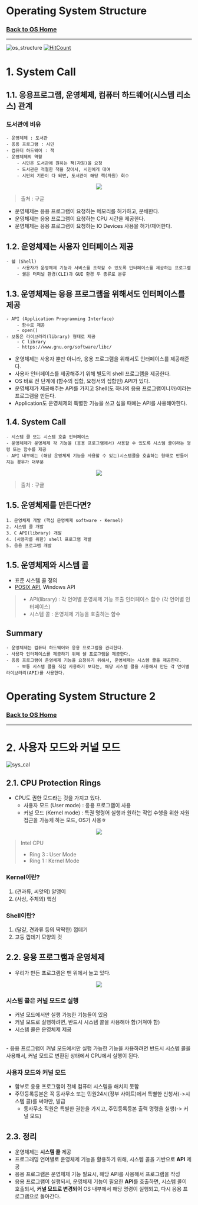 # Operating System Structure
### [Back to OS Home](https://github.com/boys-be-ambitious/TIL/tree/master/computer-science-school/Operating_system)
---

![os_structure](../../images/os_str_1.jpg)
[![HitCount](http://hits.dwyl.io/boys-be-ambitious//Operating_system/os_3_structure.md.svg)](http://hits.dwyl.io/boys-be-ambitious//Operating_system/os_3_structure.md)


# 1. System Call

## 1.1. 응용프로그램, 운영체제, 컴퓨터 하드웨어(시스템 리소스) 관계
### 도서관에 비유
    - 운영체제 : 도서관
    - 응용 프로그램 : 시민
    - 컴퓨터 하드웨어 : 책
    - 운영체제의 역할
        - 시민은 도서관에 원하는 책(자원)을 요청
        - 도서관은 적절한 책을 찾아서, 시민에게 대여
        - 시민의 기한이 다 되면, 도서관이 해당 책(자원) 회수

<center><img src="../../images/os_7.png"></center>

> 출처 : 구글

- 운영체제는 응용 프로그램이 요청하는 메모리를 허가하고, 분배한다.
- 운영체제는 응용 프로그램이 요청하는 CPU 시간을 제공한다.
- 운영체제는 응용 프로그램이 요청하는 IO Devices 사용을 허가/제어한다.

## 1.2. 운영체제는 사용자 인터페이스 제공
    - 쉘 (Shell)
        - 사용자가 운영체제 기능과 서비스를 조작할 수 있도록 인터페이스를 제공하는 프로그램
        - 쉘은 터미널 환경(CLI)과 GUI 환경 두 종류로 분류

## 1.3. 운영체제는 응용 프로그램을 위해서도 인터페이스를 제공
    - API (Application Programming Interface)
        - 함수로 제공
        - open()
    - 보통은 라이브러리(library) 형태로 제공
        - C library
        - https://www.gnu.org/software/libc/

- 운영체제는 사용자 뿐만 아니라, 응용 프로그램을 위해서도 인터페이스를 제공해준다.
- 사용자 인터페이스를 제공해주기 위해 별도의 shell 프로그램을 제공한다.
- OS 바로 전 단계에 (함수의 집합, 요청서의 집합인) API가 있다.
- 운영체제가 제공해주는 API를 가지고 Shell(도 하나의 응용 프로그램이니까)이라는 프로그램을 만든다. 
- Application도 운영체제의 특별한 기능을 쓰고 싶을 때에는 API를 사용해야한다.


## 1.4. System Call
    - 시스템 콜 또는 시스템 호출 인터페이스
    - 운영체제가 운영체제 각 기능을 (응용 프로그램에서) 사용할 수 있도록 시스템 콜이라는 명령 또는 함수를 제공
    - API 내부에는 (해당 운영체제 기능을 사용할 수 있는)시스템콜을 호출하는 형태로 만들어지는 경우가 대부분


<center><img src="../../images/systemcall_1.gif"></center>

> 출처 : 구글

## 1.5. 운영체제를 만든다면?
    1. 운영체제 개발 (핵심 운영체제 software - Kernel)
    2. 시스템 콜 개발
    3. C API(library) 개발
    4. (사용자를 위한) shell 프로그램 개발
    5. 응용 프로그램 개발

## 1.5. 운영체제와 시스템 콜
- 표준 시스템 콜 정의
- [POSIX API](https://docs.oracle.com/cd/E19048-01/chorus4/806-3328/6jcg1bm05/index.html), Windows API

> - API(library) : 각 언어별 운영체제 기능 호출 인터페이스 함수 (각 언어별 인터페이스)
> - 시스템 콜 : 운영체제 기능을 호출하는 함수


## Summary
    - 운영체제는 컴퓨터 하드웨어와 응용 프로그램을 관리한다.
    - 사용자 인터페이스를 제공하기 위해 쉘 프로그램을 제공한다.
    - 응용 프로그램이 운영체제 기능을 요청하기 위해서, 운영체제는 시스템 콜을 제공한다.
        - 보통 시스템 콜을 직접 사용하기 보다는, 해당 시스템 콜을 사용해서 만든 각 언어별 라이브러리(API)를 사용한다.


# Operating System Structure 2
### [Back to OS Home](https://github.com/boys-be-ambitious/TIL/tree/master/computer-science-school/Operating_system)
---
# 2. 사용자 모드와 커널 모드
![sys_cal](../../images/syscal1.png)


## 2.1. CPU Protection Rings
- CPU도 권한 모드라는 것을 가지고 있다.
	+ 사용자 모드 (User mode) : 응용 프로그램이 사용
	+ 커널 모드 (Kernel mode) : 특권 명령어 실행과 원하는 작업 수행을 위한 자원 접근을 가능케 하는 모드, OS가 사용ㅎ

<center><img src="../../images/priv_rings_1.png"></center>

> Intel CPU
> - Ring 3 : User Mode
> - Ring 1 : Kernel Mode


### Kernel이란?
1. (견과류, 씨앗의) 알맹이
2. (사상, 주체의) 핵심 

### Shell이란?
1. (달걀, 견과류 등의 딱딱한) 껍데기
2. 고둥 껍데기 모양의 것


## 2.2. 응용 프로그램과 운영체제
- 우리가 만든 프로그램은 맨 위에서 놀고 있다.
<center><img src="../../images/os_ap_1.png"></center>

### 시스템 콜은 커널 모드로 실행
- 커널 모드에서만 실행 가능한 기능들이 있음
- 커널 모드로 실행하려면, 반드시 시스템 콜을 사용해야 함(거쳐야 함)
- 시스템 콜은 운영체제 제공

<br>
- 응용 프로그램이 커널 모드에서만 실행 가능한 기능을 사용하려면 반드시 시스템 콜을 사용해서, 커널 모드로 변환된 상태에서 CPU에서 실행이 된다.

### 사용자 모드와 커널 모드
- 함부로 응용 프로그램이 전체 컴퓨터 시스템을 해치지 못함
- 주민등록등본은 꼭 동사무소 또는 민원24시(정부 사이트)에서 특별한 신청서(->시스템 콜)를 써야만, 발급
	+ 동사무소 직원은 특별한 권한을 가지고, 주민등록등본 출력 명령을 실행(-> 커널 모드)


## 2.3. 정리
- 운영체제는 **시스템 콜** 제공
- 프로그래밍 언어별로 운영체제 기능을 활용하기 위해, 시스템 콜을 기반으로 **API** 제공
- 응용 프로그램은 운영체제 기능 필요시, 해당 API를 사용해서 프로그램을 작성
- 응용 프로그램이 실행되서, 운영체제 기능이 필요한 **API**를 호출하면, 시스템 콜이 호출되서, **커널 모드로 변경되어** OS 내부에서 해당 명령이 실행되고, 다시 응용 프로그램으로 돌아간다.